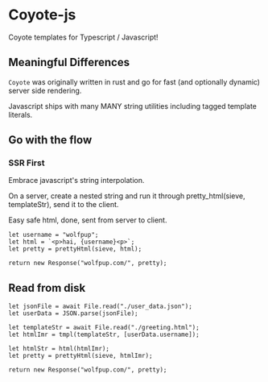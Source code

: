 # Coyote-js

Coyote templates for Typescript / Javascript!

## Meaningful Differences

`Coyote` was originally written in rust and go for fast (and optionally dynamic) server side rendering.

Javascript ships with many MANY string utilities including tagged template literals.

## Go with the flow

### SSR First

Embrace javascript's string interpolation.

On a server, create a nested string and run it through pretty_html(sieve, templateStr), send it to the client.

Easy safe html, done, sent from server to client.

```TS
let username = "wolfpup";
let html = `<p>hai, {username}<p>`;
let pretty = prettyHtml(sieve, html);

return new Response("wolfpup.com/", pretty);
```

## Read from disk

```TS
let jsonFile = await File.read("./user_data.json");
let userData = JSON.parse(jsonFile);

let templateStr = await File.read("./greeting.html");
let htmlImr = tmpl(templateStr, [userData.username]);

let htmlStr = html(htmlImr);
let pretty = prettyHtml(sieve, htmlImr);

return new Response("wolfpup.com/", pretty);
```